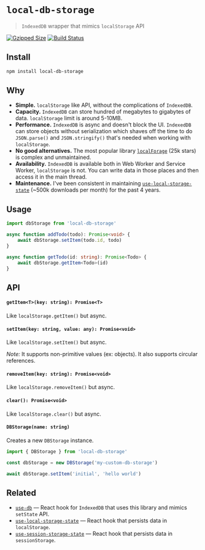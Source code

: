 # `local-db-storage`

> `IndexedDB` wrapper that mimics `localStorage` API

[![Gzipped Size](https://img.shields.io/bundlephobia/minzip/local-db-storage)](https://bundlephobia.com/result?p=local-db-storage)
[![Build Status](https://img.shields.io/github/actions/workflow/status/astoilkov/local-db-storage/main.yml?branch=main)](https://github.com/astoilkov/local-db-storage/actions/workflows/main.yml)

## Install

```bash
npm install local-db-storage
```

## Why

- **Simple.** `localStorage` like API, without the complications of `IndexedDB`.
- **Capacity.** `IndexedDB` can store hundred of megabytes to gigabytes of data. `localStorage` limit is around 5-10MB.
- **Performance.** `IndexedDB` is async and doesn't block the UI. `IndexedDB` can store objects without serialization which shaves off the time to do `JSON.parse()` and `JSON.stringify()` that's needed when working with `localStorage`.
- **No good alternatives.** The most popular library [`localForage`](https://github.com/localForage/localForage) (25k stars) is complex and unmaintained.
- **Availability.** `IndexedDB` is available both in Web Worker and Service Worker, `localStorage` is not. You can write data in those places and then access it in the main thread.
- **Maintenance.** I've been consistent in maintaining [`use-local-storage-state`](https://github.com/astoilkov/use-local-storage-state) (~500k downloads per month) for the past 4 years.

## Usage

```ts
import dbStorage from 'local-db-storage'

async function addTodo(todo): Promise<void> {
    await dbStorage.setItem(todo.id, todo)
}

async function getTodo(id: string): Promise<Todo> {
    await dbStorage.getItem<Todo>(id)
}
```

## API

#### `getItem<T>(key: string): Promise<T>`

Like `localStorage.getItem()` but async.

#### `setItem(key: string, value: any): Promise<void>`

Like `localStorage.setItem()` but async.

_Note:_ It supports non-primitive values (ex: objects). It also supports circular references.

#### `removeItem(key: string): Promise<void>`

Like `localStorage.removeItem()` but async.

#### `clear(): Promise<void>`

Like `localStorage.clear()` but async.

#### `DBStorage(name: string)`

Creates a new `DBStorage` instance.

```ts
import { DBStorage } from 'local-db-storage'

const dbStorage = new DBStorage('my-custom-db-storage')

await dbStorage.setItem('initial', 'hello world')
```

## Related

- [`use-db`](https://github.com/astoilkov/use-db) — React hook for `IndexedDB` that uses this library and mimics `setState` API.
- [`use-local-storage-state`](https://github.com/astoilkov/use-local-storage-state) — React hook that persists data in `localStorage`.
- [`use-session-storage-state`](https://github.com/astoilkov/use-session-storage-state) — React hook that persists data in `sessionStorage`.
